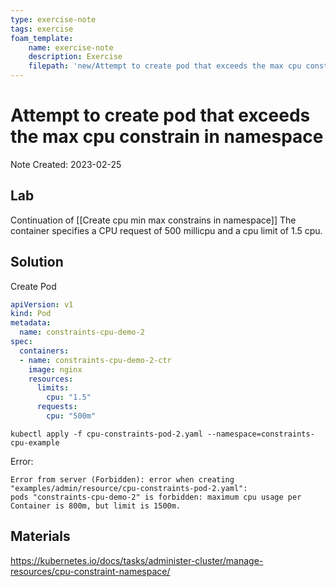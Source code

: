 ```yaml
---
type: exercise-note
tags: exercise
foam_template:
    name: exercise-note
    description: Exercise
    filepath: 'new/Attempt to create pod that exceeds the max cpu constrain in namespace.md'
---
```

# Attempt to create pod that exceeds the max cpu constrain in namespace
Note Created: 2023-02-25

## Lab 
Continuation of [[Create cpu min max constrains in namespace]]
The container specifies a CPU request of 500 millicpu and a cpu limit of 1.5 cpu.

## Solution

Create Pod
```yaml
apiVersion: v1
kind: Pod
metadata:
  name: constraints-cpu-demo-2
spec:
  containers:
  - name: constraints-cpu-demo-2-ctr
    image: nginx
    resources:
      limits:
        cpu: "1.5"
      requests:
        cpu: "500m"
```
`kubectl apply -f cpu-constraints-pod-2.yaml --namespace=constraints-cpu-example`

Error:
```console
Error from server (Forbidden): error when creating "examples/admin/resource/cpu-constraints-pod-2.yaml":
pods "constraints-cpu-demo-2" is forbidden: maximum cpu usage per Container is 800m, but limit is 1500m.
```

## Materials
https://kubernetes.io/docs/tasks/administer-cluster/manage-resources/cpu-constraint-namespace/